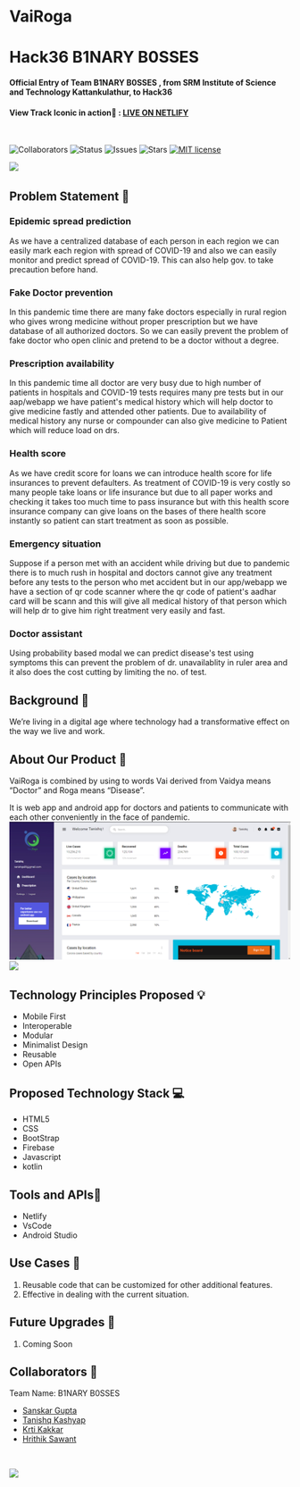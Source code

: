 # VaiRoga

# Hack36 B1NARY B0SSES

#### Official Entry of Team B1NARY B0SSES , from SRM Institute of Science and Technology Kattankulathur, to Hack36

#### View Track Iconic in action🚀 : [LIVE ON NETLIFY](https://vairoga.netlify.app/)

<br>

![Collaborators](https://img.shields.io/badge/collaborators-4-green)
![Status](https://img.shields.io/badge/status-under_development-blue)
![Issues](https://img.shields.io/github/issues/abhinavmaharana/Hack36-The-Unacceptable)
![Stars](https://img.shields.io/github/stars/abhinavmaharana/Hack36-The-Unacceptable)
[![MIT license](https://img.shields.io/badge/License-MIT-blue.svg)](https://lbesson.mit-license.org/)

<a href="https://hack36.com"> <img src="https://i.ibb.co/3vMYD6M/Made-at-Hack-36.png" height=20px> </a>

## Problem Statement 🚧

<h3>Epidemic spread prediction</h3>

As we have a centralized database of each person in each region we can easily mark each region with spread of COVID-19 and also we can easily monitor and predict spread of COVID-19. This can also help gov. to take precaution before hand.

<h3>Fake Doctor prevention</h3>

In this pandemic time there are many fake doctors especially in rural region who gives wrong medicine without proper prescription but we have database of all authorized doctors. So we can easily prevent the problem of fake doctor who open clinic and pretend to be a doctor without a degree.

<h3>Prescription availability</h3>

In this pandemic time all doctor are very busy due to high number of patients in hospitals and COVID-19 tests requires many pre tests but in our aap/webapp we have patient's medical history which will help doctor to give medicine fastly and attended other patients. Due to availability of medical history any nurse or compounder can also give medicine to Patient which will reduce load on drs.

<h3>Health score</h3>

As we have credit score for loans we can introduce health score for life insurances to prevent defaulters. As treatment of COVID-19 is very costly so many people take loans or life insurance but due to all paper works and checking it takes too much time to pass insurance but with this health score insurance company can give loans on the bases of there health score instantly so patient can start treatment as soon as possible.

<h3>Emergency situation</h3>

Suppose if a person met with an accident while driving but due to pandemic there is to much rush in hospital and doctors cannot give any treatment before any tests to the person who met accident but in our app/webapp we have a section of qr code scanner where the qr code of patient's aadhar card will be scann and this will give all medical history of that person which will help dr to give him right treatment very easily and fast.

<h3>Doctor assistant</h3>

Using probability based modal we can predict disease's test using symptoms this can prevent the problem of dr. unavailablity in ruler area and it also does the cost cutting by limiting the no. of test.

## Background 📖

We’re living in a digital age where technology had a transformative effect on the way we live and work.

## About Our Product 🔧

VaiRoga is combined by using to words Vai derived from Vaidya means “Doctor” and Roga means “Disease”.

It is web app and android app for doctors and patients to communicate with each other conveniently in the face of pandemic.
<img src=".\assets\images\img1.png">
<img src=".\assets\images\img2.png">

## Technology Principles Proposed 💡

- Mobile First
- Interoperable
- Modular
- Minimalist Design
- Reusable
- Open APIs

## Proposed Technology Stack 💻

- HTML5
- CSS
- BootStrap
- Firebase
- Javascript
- kotlin

## Tools and APIs🎯

- Netlify
- VsCode
- Android Studio

## Use Cases 🤝

1. Reusable code that can be customized for other additional features.
2. Effective in dealing with the current situation.

## Future Upgrades 🚀

1. Coming Soon

## Collaborators 🤖

Team Name: B1NARY B0SSES

- [Sanskar Gupta](https://github.com/sanskar0901)
- [Tanishq Kashyap](https://github.com/Tanishq2505)
- [Krti Kakkar](https://github.com/kritiikakkar)
- [Hrithik Sawant](https://github.com/ithiksawant29)

<br>

<a href="https://hack36.com"> <img src="https://i.ibb.co/3vMYD6M/Made-at-Hack-36.png" height=50px> </a>
